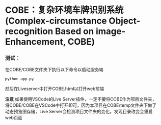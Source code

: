 # COBE：复杂环境车牌识别系统(Complex-circumstance Object-recognition Based on image-Enhancement, COBE)

### 测试：

在COBE/COBE文件夹下执行以下命令以启动服务端
```
python app.py
```
然后在Liveserver中打开COBE.html以打开web前端

**注意**
如果使用VSCode的Live Server插件，一定不要将COBE作为项目文件夹，将COBE/COBE在VSCode中打开即可，因为本项目在COBE/temp文件夹下做了动态预览图存储，Live Server会检测项目文件夹的变化，发现目录改变会重启web页面
